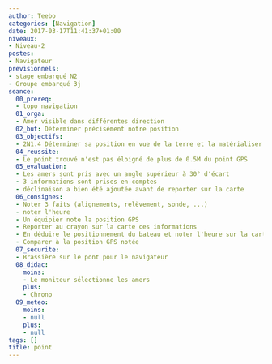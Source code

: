 ```yaml
---
author: Teebo
categories: [Navigation]
date: 2017-03-17T11:41:37+01:00
niveaux:
- Niveau-2
postes:
- Navigateur
previsionnels:
- stage embarqué N2
- Groupe embarqué 3j
seance:
  00_prereq:
  - topo navigation
  01_orga:
  - Amer visible dans différentes direction
  02_but: Déterminer précisément notre position
  03_objectifs:
  - 2N1.4 Déterminer sa position en vue de la terre et la matérialiser sur une carte
  04_reussite:
  - Le point trouvé n'est pas éloigné de plus de 0.5M du point GPS
  05_evaluation:
  - Les amers sont pris avec un angle supérieur à 30° d'écart
  - 3 informations sont prises en comptes
  - déclinaison a bien été ajoutée avant de reporter sur la carte
  06_consignes:
  - Noter 3 faits (alignements, relèvement, sonde, ...)
  - noter l'heure
  - Un équipier note la position GPS
  - Reporter au crayon sur la carte ces informations
  - En déduire le positionnement du bateau et noter l'heure sur la carte (crayon)
  - Comparer à la position GPS notée
  07_securite:
  - Brassière sur le pont pour le navigateur
  08_didac:
    moins:
    - Le moniteur sélectionne les amers
    plus:
    - Chrono
  09_meteo:
    moins:
    - null
    plus:
    - null
tags: []
title: point
---
```

